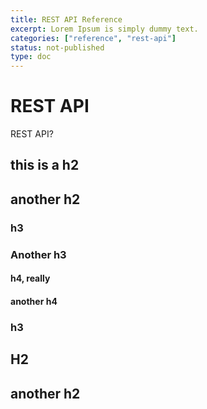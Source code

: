 ```yaml
---
title: REST API Reference
excerpt: Lorem Ipsum is simply dummy text.
categories: ["reference", "rest-api"]
status: not-published
type: doc
---
```

# REST API

REST API?

## this is a h2

## another h2

### h3

### Another h3

#### h4, really

#### another h4

### h3

## H2

## another h2